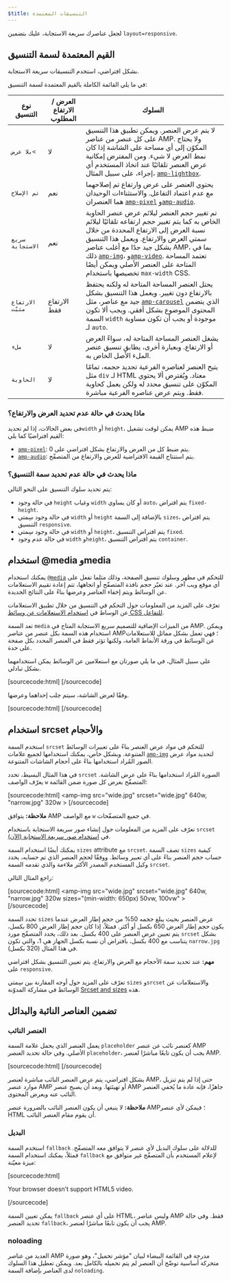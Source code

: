 ```yaml
---
$title: التنسيقات المعتمدة
---
```


لجعل عناصرك سريعة الاستجابة،
عليك بتضمين `layout=responsive`.

## القيم المعتمدة لسمة التنسيق <a name="the-layout-attribute"></a>

بشكل افتراضي،
استخدم التنسيقات سريعة الاستجابة.

في ما يلي القائمة الكاملة بالقيم المعتمدة لسمة التنسيق:

<table>
  <thead>
    <tr>
      <th class="col-twenty" data-th="Layout type">نوع التنسيق</th>
      <th class="col-twenty" data-th="Width/height required">العرض / الارتفاع المطلوب</th>
      <th data-th="Behavior">السلوك</th>
    </tr>
  </thead>
  <tbody>
    <tr>
      <td class="col-twenty" data-th="Layout type"><code>بلا عرض<</code></td>
      <td class="col-twenty" data-th="Description">لا</td>
      <td data-th="Behavior">لا يتم عرض العنصر. ويمكن تطبيق هذا التنسيق على كل عنصر من عناصر AMP. ولا يحتاج المكوّن إلى أي مساحة على الشاشة إذا كان نمط العرض لا شيء. ومن المفترض إمكانية عرض العنصر تلقائيًا عند اتخاذ المستخدم أي إجراء، على سبيل المثال، <a href="../../../../documentation/components/reference/amp-lightbox.md"><code>amp-lightbox</code></a>.</td>
    </tr>
    <tr>
      <td class="col-twenty" data-th="Layout type"><code>تم الإصلاح</code></td>
      <td class="col-twenty" data-th="Description">نعم</td>
      <td data-th="Behavior">يحتوي العنصر على عرض وارتفاع تم إصلاحهما مع عدم اعتماد التفاعل. والاستثناءات الوحيدان هما العنصران <a href="../../../../documentation/components/reference/amp-pixel.md"><code>amp-pixel</code></a> و<a href="../../../../documentation/components/reference/amp-audio.md"><code>amp-audio</code></a>.</td>
    </tr>
    <tr>
      <td class="col-twenty" data-th="Layout type"><code>سريع الاستجابة</code></td>
      <td class="col-twenty" data-th="Description">نعم</td>
      <td data-th="Behavior">تم تغيير حجم العنصر ليلائم عرض عنصر الحاوية الخاص به كما يتم تغيير حجم ارتفاعه تلقائيًا ليلائم نسبة العرض إلى الارتفاع المحددة من خلال سمتي العرض والارتفاع. ويعمل هذا التنسيق بشكل جيد جدًا مع أغلب عناصر AMP، بما في ذلك <a href="../../../../documentation/components/reference/amp-img.md"><code>amp-img</code></a>، و<a href="../../../../documentation/components/reference/amp-video.md"><code>amp-video</code></a>. تعتمد المساحة المتاحة على العنصر الأصلي ويمكن أيضًا تخصيصها باستخدام <code>max-width</code> CSS.</td>
    </tr>
    <tr>
      <td class="col-twenty" data-th="Layout type"><code>الارتفاع مثبّت</code></td>
      <td class="col-twenty" data-th="Description">الارتفاع فقط</td>
      <td data-th="Behavior">يحتل العنصر المساحة المتاحة له ولكنه يحتفظ بالارتفاع دون تغيير. ويعمل هذا التنسيق بشكل جيد مع عناصر، مثل <a href="../../../../documentation/components/reference/amp-carousel.md"><code>amp-carousel</code></a> الذي يتضمن المحتوى الموضوع بشكل أفقي. ويجب ألا تكون السمة <code>width</code> موجودة أو يجب أن تكون مساوية لـ <code>auto</code>.</td>
    </tr>
    <tr>
      <td class="col-twenty" data-th="Layout type"><code>ملء</code></td>
      <td class="col-twenty" data-th="Description">لا</td>
      <td data-th="Behavior">يشغل العنصر المساحة المتاحة له، سواءً العرض أو الارتفاع. وبعبارة أخرى، يطابق تنسيق عنصر الملء الأصل الخاص به.</td>
    </tr>
    <tr>
      <td class="col-twenty" data-th="Layout type"><code>الحاوية</code></td>
      <td class="col-twenty" data-th="Description">لا</td>
      <td data-th="Behavior">يتيح العنصر لعناصره الفرعية تحديد حجمه، تمامًا مثل <code>div</code> لـ HTML معتاد. ويُفترض ألا يحتوي المكوّن على تنسيق محدد له ولكن يعمل كحاوية فقط. ويتم عرض عناصره الفرعية مباشرة.</td>
    </tr>
  </tbody>
</table>

### ماذا يحدث في حالة عدم تحديد العرض والارتفاع؟ <a name="what-if-width-and-height-are-undefined"></a>

في بعض الحالات، إذا لم تحديد`width` أو `height`،
يمكن لوقت تشغيل AMP ضبط هذه القيم افتراضيًا كما يلي:

* [`amp-pixel`](../../../../documentation/components/reference/amp-pixel.md): يتم ضبط كل من العرض والارتفاع بشكل افتراضي على 0.
* [`amp-audio`](../../../../documentation/components/reference/amp-audio.md): يتم استنتاج القيمة الافتراضية للعرض والارتفاع من المتصفّح.

### ماذا يحدث في حالة عدم تحديد سمة التنسيق؟ <a name="what-if-the-layout-attribute-isnt-specified"></a>

يتم تحديد سلوك التنسيق على النحو التالي:

* في حالة وجود `height` وغياب `width` أو كان يساوي `auto`، يتم افتراض `fixed-height`.
* في حالة وجود سِمتي `width` أو `height` بالإضافة إلى السمة `sizes`، يتم افتراض التنسيق `responsive`.
* في حالة وجود سِمتي `width` أو `height`، يتم افتراض التنسيق `fixed`.
* في حالة عدم وجود `width` و`height`، يتم افتراض التنسيق `container`.

## استخدام @media وmedia

يمكنك استخدام [`@media`](https://developer.mozilla.org/en-US/docs/Web/CSS/@media)
للتحكم في مظهر وسلوك تنسيق الصفحة، وذلك مثلما تفعل على أي موقع ويب آخر.
عند تغيّر حجم نافذة المتصفّح أو اتجاهها،
تتم إعادة تقييم الاستعلامات عن الوسائط ويتم إخفاء العناصر وعرضها
بناءً على النتائج الجديدة.

تعرّف على المزيد من المعلومات حول التحكم في التنسيق من خلال تطبيق الاستعلامات عن الوساط في
[استخدام الاستعلامات عن وسائط CSS للتفاعل](https://developers.google.com/web/fundamentals/design-and-ui/responsive/fundamentals/use-media-queries?hl=en).

<a name="element-media-queries"></a>

تعد السمة `media` من الميزات الإضافية للتصميم سريع الاستجابة المتاح في AMP.
ويمكن استخدام هذه السمة بكل عنصر من عناصر AMP؛
فهي تعمل بشكل مماثل للاستعلامات عن الوسائط في ورقة الأنماط العامة،
ولكنها تؤثر فقط في العنصر المحدد بكل صفحة على حدة.

على سبيل المثال، في ما يلي صورتان مع استعلامين عن الوسائط يمكن استخدامهما بشكل تبادلي.

[sourcecode:html]
<amp-img
    media="(min-width: 650px)"
    src="wide.jpg"
    width=466
    height=355
    layout="responsive" >
</amp-img>
[/sourcecode]

وفقًا لعرض الشاشة، سيتم جلب إحداهما وعرضها.

[sourcecode:html]
<amp-img
    media="(max-width: 649px)"
    src="narrow.jpg"
    width=527
    height=193
    layout="responsive" >
</amp-img>
[/sourcecode]

## استخدام srcset والأحجام

استخدم السمة `srcset` للتحكم في مواد عرض العنصر
بناءً على تعبيرات الوسائط المتنوعة.
وبشكل خاص، يمكنك استخدامها لجميع علامات <a href="../../../../documentation/components/reference/amp-img.md"><code>amp-img</code></a>
لتحديد مواد عرض الصور المُراد استخدامها بناءً على أحجام الشاشات المتنوعة.

في هذا المثال البسيط،
تحدد `srcset` الصورة المُراد استخدامها بناءً على عرض الشاشة.
يعرّف الواصف `w` المتصفّح بعرض كل صورة ضمن القائمة:

[sourcecode:html]
<amp-img
    src="wide.jpg"
    srcset="wide.jpg" 640w,
           "narrow.jpg" 320w >
</amp-img>
[/sourcecode]

**ملاحظة:** يتوافق AMP مع الواصف `w` في جميع المتصفّحات.

تعرّف على المزيد من المعلومات حول إنشاء صور سريعة الاستجابة باستخدام `srcset`
في [استخدام صور سريعة الاستجابة (الآن)](http://alistapart.com/article/using-responsive-images-now).

يمكنك أيضًا استخدام السمة `sizes` attribute مع `srcset`.
تصف السمة `sizes` كيفية حساب حجم العنصر
بناءً على أي تعبير وسائط.
ووفقًا لحجم العنصر الذي تم حسابه،
يحدد وكيل المستخدم المصدر الأكثر ملاءمة والذي تقدمه السمة `srcset`.

راجع المثال التالي:

[sourcecode:html]
<amp-img
    src="wide.jpg"
    srcset="wide.jpg" 640w,
           "narrow.jpg" 320w
    sizes="(min-width: 650px) 50vw, 100vw" >
</amp-img>
[/sourcecode]

تحدد السمة `sizes` عرض العنصر بحيث يبلغ حجمه 50% من حجم إطار العرض
عندما يكون حجم إطار العرض 650 بكسل أو أكثر.
فمثلاً، إذا كان حجم إطار العرض 800 بكسل،
يتم تعيين عرض العنصر على 400 بكسل.
بعد ذلك، يحدد المتصفّح مورد `srcset` بشكل يتناسب مع 400 بكسل،
بافتراض أن نسبة بكسل الجهاز هي 1،
والتي تكون `narrow.jpg` في هذا المثال (320 بكسل).

**مهم:** عند تحديد سمة الأحجام مع العرض والارتفاع،
يتم تعيين التنسيق بشكل افتراضي على `responsive`.

تعرّف على المزيد حول أوجه المقارنة بين سِمتي `sizes` و`srcset`
والاستعلامات عن الوسائط في مشاركة المدوّنة
[Srcset and sizes](https://ericportis.com/posts/2014/srcset-sizes/) هذه.

## تضمين العناصر النائبة والبدائل

### العنصر النائب

يعمل العنصر الذي يحمل علامة السمة `placeholder` كعنصر
نائب عن عنصر AMP الأصلي.
وفي حالة تحديد العنصر `placeholder`، يجب أن يكون تابعًا مباشرًا لعنصر AMP.

[sourcecode:html]
<amp-anim src="animated.gif" width=466 height=355 layout="responsive" >
    <amp-img placeholder src="preview.png" layout="fill"></amp-img>
</amp-anim>
[/sourcecode]

بشكل افتراضي، يتم عرض العنصر النائب مباشرة لعنصر AMP،
حتى إذا لم يتم تنزيل موارد عنصر AMP أو تهيئتها.
وبعد أن يصبح عنصر AMP جاهزًا، فإنه عادة ما يُخفي العنصر النائب عنه ويعرض المحتوى.

**ملاحظة:** لا ينبغي أن يكون العنصر النائب بالضرورة عنصر AMP؛
فيمكن لأي عنصر HTML أن يقوم مقام العنصر النائب.

### البديل

استخدم السمة `fallback` للدلالة على سلوك البديل
لأي عنصر لا يتوافق معه المتصفّح.
فمثلاً، يمكنك استخدام السمة `fallback` لإعلام المستخدم
بأن المتصفّح غير متوافق مع ميزة معيّنة:

[sourcecode:html]
<amp-video width=400 height=300 src="https://yourhost.com/videos/myvideo.mp4"
    poster="myvideo-poster.jpg" >
  <div fallback>
        <p>Your browser doesn’t support HTML5 video.</p>
  </div>
</amp-video>
[/sourcecode]

يمكن تعيين السمة `fallback` على أي عنصر HTML، وليس عناصر AMP فقط.
وفي حالة تحديد العنصر `fallback`، يجب أن يكون تابعًا مباشرًا لعنصر AMP.

### noloading

العديد من عناصر AMP مدرجة في القائمة البيضاء لبيان "مؤشر تحميل"،
وهو صورة متحركة أساسية توضّح أن العنصر لم يتم تحميله بالكامل بعد.
ويمكن تعطيل هذا السلوك لدى العناصر بإضافة السمة `noloading`.
